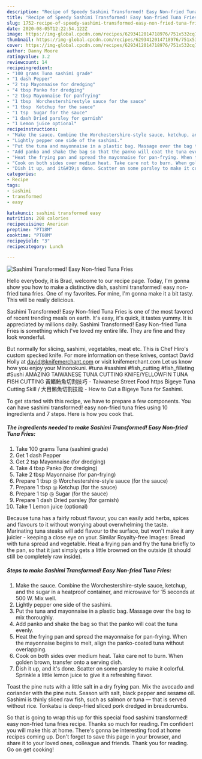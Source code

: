```yaml
---
description: "Recipe of Speedy Sashimi Transformed! Easy Non-fried Tuna Fries"
title: "Recipe of Speedy Sashimi Transformed! Easy Non-fried Tuna Fries"
slug: 1752-recipe-of-speedy-sashimi-transformed-easy-non-fried-tuna-fries
date: 2020-08-05T12:22:54.122Z
image: https://img-global.cpcdn.com/recipes/6293412014718976/751x532cq70/sashimi-transformed-easy-non-fried-tuna-fries-recipe-main-photo.jpg
thumbnail: https://img-global.cpcdn.com/recipes/6293412014718976/751x532cq70/sashimi-transformed-easy-non-fried-tuna-fries-recipe-main-photo.jpg
cover: https://img-global.cpcdn.com/recipes/6293412014718976/751x532cq70/sashimi-transformed-easy-non-fried-tuna-fries-recipe-main-photo.jpg
author: Danny Moore
ratingvalue: 3.2
reviewcount: 14
recipeingredient:
- "100 grams Tuna sashimi grade"
- "1 dash Pepper"
- "2 tsp Mayonnaise for dredging"
- "4 tbsp Panko for dredging"
- "2 tbsp Mayonnaise for panfrying"
- "1 tbsp  Worchestershirestyle sauce for the sauce"
- "1 tbsp  Ketchup for the sauce"
- "1 tsp  Sugar for the sauce"
- "1 dash Dried parsley for garnish"
- "1 Lemon juice optional"
recipeinstructions:
- "Make the sauce. Combine the Worchestershire-style sauce, ketchup, and the sugar in a heatproof container, and microwave for 15 seconds at 500 W. Mix well."
- "Lightly pepper one side of the sashimi."
- "Put the tuna and mayonnaise in a plastic bag. Massage over the bag to mix thoroughly."
- "Add panko and shake the bag so that the panko will coat the tuna evenly."
- "Heat the frying pan and spread the mayonnaise for pan-frying. When the mayonnaise begins to melt, align the panko-coated tuna without overlapping."
- "Cook on both sides over medium heat. Take care not to burn. When golden brown, transfer onto a serving dish."
- "Dish it up, and it&#39;s done. Scatter on some parsley to make it colorful. Sprinkle a little lemon juice to give it a refreshing flavor."
categories:
- Recipe
tags:
- sashimi
- transformed
- easy

katakunci: sashimi transformed easy 
nutrition: 208 calories
recipecuisine: American
preptime: "PT18M"
cooktime: "PT60M"
recipeyield: "3"
recipecategory: Lunch

---
```



![Sashimi Transformed! Easy Non-fried Tuna Fries](https://img-global.cpcdn.com/recipes/6293412014718976/751x532cq70/sashimi-transformed-easy-non-fried-tuna-fries-recipe-main-photo.jpg)

Hello everybody, it is Brad, welcome to our recipe page. Today, I'm gonna show you how to make a distinctive dish, sashimi transformed! easy non-fried tuna fries. One of my favorites. For mine, I'm gonna make it a bit tasty. This will be really delicious.

Sashimi Transformed! Easy Non-fried Tuna Fries is one of the most favored of recent trending meals on earth. It's easy, it's quick, it tastes yummy. It is appreciated by millions daily. Sashimi Transformed! Easy Non-fried Tuna Fries is something which I've loved my entire life. They are fine and they look wonderful.

But normally for slicing, sashimi, vegetables, meat etc. This is Chef Hiro&#39;s custom specked knife. For more information on these knives, contact David Holly at david@knifemerchant.com or visit knifemerchant.com Let us know how you enjoy your Minonokuni. #tuna #sashimi #fish_cutting #fish_filleting #Sushi AMAZING TAIWANESE TUNA CUTTING KNIFE/YELLOWFIN TUNA FISH CUTTING 黃鰭鮪魚切割技巧 - Taiwanese Street Food https Bigeye Tuna Cutting Skill / 大目鮪魚切割技能 - How to Cut a Bigeye Tuna for Sashimi.


To get started with this recipe, we have to prepare a few components. You can have sashimi transformed! easy non-fried tuna fries using 10 ingredients and 7 steps. Here is how you cook that.

<!--inarticleads1-->

##### The ingredients needed to make Sashimi Transformed! Easy Non-fried Tuna Fries:

1. Take 100 grams Tuna (sashimi grade)
1. Get 1 dash Pepper
1. Get 2 tsp Mayonnaise (for dredging)
1. Take 4 tbsp Panko (for dredging)
1. Take 2 tbsp Mayonnaise (for pan-frying)
1. Prepare 1 tbsp ◎ Worchestershire-style sauce (for the sauce)
1. Prepare 1 tbsp ◎ Ketchup (for the sauce)
1. Prepare 1 tsp ◎ Sugar (for the sauce)
1. Prepare 1 dash Dried parsley (for garnish)
1. Take 1 Lemon juice (optional)


Because tuna has a fairly robust flavour, you can easily add herbs, spices and flavours to it without worrying about overwhelming the taste. Marinating tuna steaks will add flavour to the surface, but won&#39;t make it any juicier - keeping a close eye on your. Similar Royalty-free Images: Bread with tuna spread and vegetable. Heat a frying pan and fry the tuna briefly to the pan, so that it just simply gets a little browned on the outside (it should still be completely raw inside). 

<!--inarticleads2-->

##### Steps to make Sashimi Transformed! Easy Non-fried Tuna Fries:

1. Make the sauce. Combine the Worchestershire-style sauce, ketchup, and the sugar in a heatproof container, and microwave for 15 seconds at 500 W. Mix well.
1. Lightly pepper one side of the sashimi.
1. Put the tuna and mayonnaise in a plastic bag. Massage over the bag to mix thoroughly.
1. Add panko and shake the bag so that the panko will coat the tuna evenly.
1. Heat the frying pan and spread the mayonnaise for pan-frying. When the mayonnaise begins to melt, align the panko-coated tuna without overlapping.
1. Cook on both sides over medium heat. Take care not to burn. When golden brown, transfer onto a serving dish.
1. Dish it up, and it&#39;s done. Scatter on some parsley to make it colorful. Sprinkle a little lemon juice to give it a refreshing flavor.


Toast the pine nuts with a little salt in a dry frying pan. Mix the avocado and coriander with the pine nuts. Season with salt, black pepper and sesame oil. Sashimi is thinly sliced raw fish, such as salmon or tuna — that is served without rice. Tonkatsu is deep-fried sliced pork dredged in breadcrumbs. 

So that is going to wrap this up for this special food sashimi transformed! easy non-fried tuna fries recipe. Thanks so much for reading. I'm confident you will make this at home. There's gonna be interesting food at home recipes coming up. Don't forget to save this page in your browser, and share it to your loved ones, colleague and friends. Thank you for reading. Go on get cooking!
